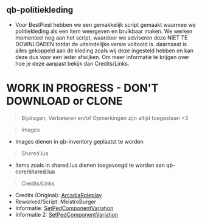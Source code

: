 ## qb-politiekleding
- Voor BestPixel hebben we een gemakkelijk script gemaakt waarmee we politiekleding als een item weergeven en bruikbaar maken. We werken momenteel nog aan het script, waardoor we adviseren deze NIET TE DOWNLOADEN totdat de uiteindelijke versie voltooid is.
daarnaast is alles gekoppeld aan de kleding zoals wij deze ingesteld hebben en kan deze dus voor een ieder afwijken. Om meer informatie te krijgen over hoe je deze aanpast bekijk dan Credits/Links.

# WORK IN PROGRESS - DON'T DOWNLOAD or CLONE
> Bijdragen, Verbeteren en/of Opmerkingen zijn altijd toegestaan <3

> Images
- Images dienen in qb-inventory geplaatst te worden

> Shared.lua
- Items zoals in shared.lua dienen toegevoegd te worden aan qb-core/shared.lua

> Credits/Links
- Credits (Original): [ArcadiaRoleplay](https://github.com/ArcadiaRoleplay/qb-bag)
- Reworked/Script: MeistroBurger
- Informatie: [SetPedComponentVariation](https://docs.fivem.net/natives/?_0x262B14F48D29DE80)
- Informatie 2: [SetPedComponentVariation](http://www.kronzky.info/fivemwiki/index.php?title=SetPedComponentVariation)
